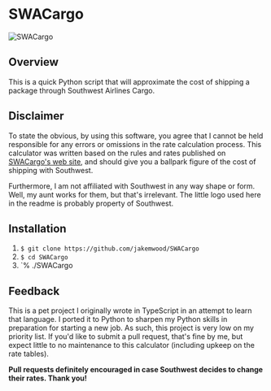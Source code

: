 # SWACargo
![SWACargo](https://si0.twimg.com/profile_images/422165866/CargoLogo_takeoff_no_tag.jpg)

## Overview
This is a quick Python script that will approximate the cost of shipping a package through Southwest Airlines Cargo.

## Disclaimer
To state the obvious, by using this software, you agree that I cannot be held responsible for any errors or omissions in the rate calculation process.  This calculator was written based on the rules and rates published on [SWACargo's web site](http://swacargo.com/), and should give you a ballpark figure of the cost of shipping with Southwest.

Furthermore, I am not affiliated with Southwest in any way shape or form.  Well, my aunt works for them, but that's irrelevant.  The little logo used here in the readme is probably property of Southwest.

## Installation
1. `$ git clone https://github.com/jakemwood/SWACargo`
2. `$ cd SWACargo`
3. `% ./SWACargo

## Feedback
This is a pet project I originally wrote in TypeScript in an attempt to learn that language.  I ported it to Python to sharpen my Python skills in preparation for starting a new job.  As such, this project is very low on my priority list.  If you'd like to submit a pull request, that's fine by me, but expect little to no maintenance to this calculator (including upkeep on the rate tables).

**Pull requests definitely encouraged in case Southwest decides to change their rates.  Thank you!**
